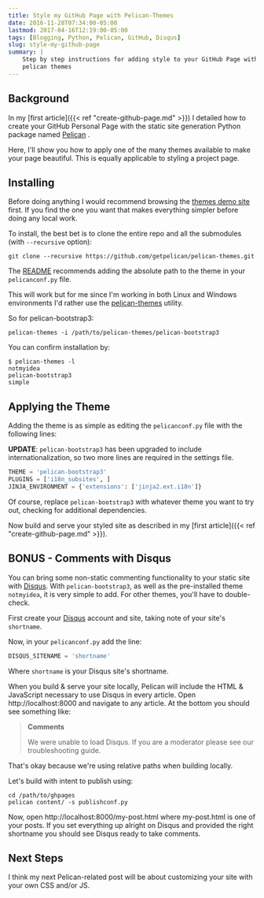 ```yaml
---
title: Style my GitHub Page with Pelican-Themes
date: 2016-11-28T07:34:00-05:00
lastmod: 2017-04-16T12:19:00-05:00
tags: [Blogging, Python, Pelican, GitHub, Disqus]
slug: style-my-github-page
summary: |
    Step by step instructions for adding style to your GitHub Page with
    pelican themes
---
```


## Background

In my [first article]({{< ref "create-github-page.md" >}}) I detailed
how to create your GitHub Personal Page with the static site generation
Python package named [Pelican](http://docs.getpelican.com) .

Here, I'll show you how to apply one of the many themes available to
make your page beautiful. This is equally applicable to styling a
project page.

## Installing

Before doing anything I would recommend browsing the [themes demo site](http://www.pelicanthemes.com/) first. If you find the one you want
that makes everything simpler before doing any local work.

To install, the best bet is to clone the entire repo and all the
submodules (with `--recursive` option):

```shell
git clone --recursive https://github.com/getpelican/pelican-themes.git
```

The [README](https://github.com/getpelican/pelican-themes) recommends
adding the absolute path to the theme in your `pelicanconf.py` file.

This will work but for me since I'm working in both Linux and Windows
environments I'd rather use the
[pelican-themes](http://docs.getpelican.com/en/stable/pelican-themes.html)
utility.

So for pelican-bootstrap3:

```shell
pelican-themes -i /path/to/pelican-themes/pelican-bootstrap3
```

You can confirm installation by:

```shell
$ pelican-themes -l
notmyidea
pelican-bootstrap3
simple
```

## Applying the Theme

Adding the theme is as simple as editing the `pelicanconf.py` file
with the following lines:

**UPDATE**: `pelican-bootstrap3` has been upgraded to include
internationalization, so two more lines are required in the settings
file.

```python
THEME = 'pelican-bootstrap3'
PLUGINS = ['i18n_subsites', ]
JINJA_ENVIRONMENT = {'extensions': ['jinja2.ext.i18n']}
```

Of course, replace `pelican-bootstrap3` with whatever theme you want to
try out, checking for additional dependencies.

Now build and serve your styled site as described in my [first article]({{< ref "create-github-page.md" >}}).

## BONUS - Comments with Disqus

You can bring some non-static commenting functionality to your static
site with [Disqus](https://disqus.com/). With `pelican-bootstrap3`, as
well as the pre-installed theme `notmyidea`, it is very simple to add.
For other themes, you'll have to double-check.

First create your [Disqus](https://disqus.com/) account and site, taking
note of your site's `shortname`.

Now, in your `pelicanconf.py` add the line:

```python
DISQUS_SITENAME = 'shortname'
```

Where `shortname` is your Disqus site's shortname.

When you build & serve your site locally, Pelican will include the HTML
& JavaScript necessary to use Disqus in every article. Open
http://localhost:8000 and navigate to any article. At the bottom you
should see something like:

> **Comments**
>
> We were unable to load Disqus. If you are a moderator please see our
> troubleshooting guide.

That's okay because we're using relative paths when building locally.

Let's build with intent to publish using:

```shell
cd /path/to/ghpages
pelican content/ -s publishconf.py
```

Now, open http://localhost:8000/my-post.html where my-post.html is one
of your posts. If you set everything up alright on Disqus and provided
the right shortname you should see Disqus ready to take comments.

## Next Steps

I think my next Pelican-related post will be about customizing your site
with your own CSS and/or JS.
